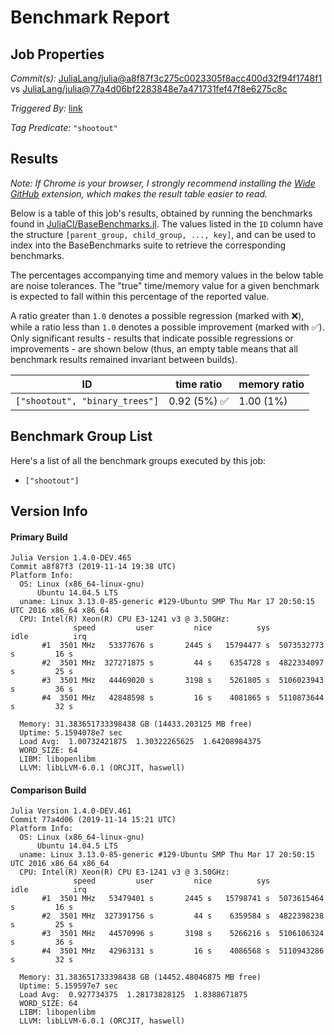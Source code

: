 # Benchmark Report

## Job Properties

*Commit(s):* [JuliaLang/julia@a8f87f3c275c0023305f8acc400d32f94f1748f1](https://github.com/JuliaLang/julia/commit/a8f87f3c275c0023305f8acc400d32f94f1748f1) vs [JuliaLang/julia@77a4d06bf2283848e7a471731fef47f8e6275c8c](https://github.com/JuliaLang/julia/commit/77a4d06bf2283848e7a471731fef47f8e6275c8c)

*Triggered By:* [link](https://github.com/JuliaLang/julia/pull/33717#issuecomment-554046003)

*Tag Predicate:* `"shootout"`

## Results

*Note: If Chrome is your browser, I strongly recommend installing the [Wide GitHub](https://chrome.google.com/webstore/detail/wide-github/kaalofacklcidaampbokdplbklpeldpj?hl=en)
extension, which makes the result table easier to read.*

Below is a table of this job's results, obtained by running the benchmarks found in
[JuliaCI/BaseBenchmarks.jl](https://github.com/JuliaCI/BaseBenchmarks.jl). The values
listed in the `ID` column have the structure `[parent_group, child_group, ..., key]`,
and can be used to index into the BaseBenchmarks suite to retrieve the corresponding
benchmarks.

The percentages accompanying time and memory values in the below table are noise tolerances. The "true"
time/memory value for a given benchmark is expected to fall within this percentage of the reported value.

A ratio greater than `1.0` denotes a possible regression (marked with :x:), while a ratio less
than `1.0` denotes a possible improvement (marked with :white_check_mark:). Only significant results - results
that indicate possible regressions or improvements - are shown below (thus, an empty table means that all
benchmark results remained invariant between builds).

| ID | time ratio | memory ratio |
|----|------------|--------------|
| `["shootout", "binary_trees"]` | 0.92 (5%) :white_check_mark: | 1.00 (1%)  |

## Benchmark Group List

Here's a list of all the benchmark groups executed by this job:

- `["shootout"]`

## Version Info

#### Primary Build

```
Julia Version 1.4.0-DEV.465
Commit a8f87f3 (2019-11-14 19:38 UTC)
Platform Info:
  OS: Linux (x86_64-linux-gnu)
      Ubuntu 14.04.5 LTS
  uname: Linux 3.13.0-85-generic #129-Ubuntu SMP Thu Mar 17 20:50:15 UTC 2016 x86_64 x86_64
  CPU: Intel(R) Xeon(R) CPU E3-1241 v3 @ 3.50GHz: 
              speed         user         nice          sys         idle          irq
       #1  3501 MHz   53377676 s       2445 s   15794477 s  5073532773 s         16 s
       #2  3501 MHz  327271875 s         44 s    6354728 s  4822334097 s         25 s
       #3  3501 MHz   44469020 s       3198 s    5261805 s  5106023943 s         36 s
       #4  3501 MHz   42848598 s         16 s    4081865 s  5110873644 s         32 s
       
  Memory: 31.383651733398438 GB (14433.203125 MB free)
  Uptime: 5.1594078e7 sec
  Load Avg:  1.00732421875  1.30322265625  1.64208984375
  WORD_SIZE: 64
  LIBM: libopenlibm
  LLVM: libLLVM-6.0.1 (ORCJIT, haswell)

```

#### Comparison Build

```
Julia Version 1.4.0-DEV.461
Commit 77a4d06 (2019-11-14 15:21 UTC)
Platform Info:
  OS: Linux (x86_64-linux-gnu)
      Ubuntu 14.04.5 LTS
  uname: Linux 3.13.0-85-generic #129-Ubuntu SMP Thu Mar 17 20:50:15 UTC 2016 x86_64 x86_64
  CPU: Intel(R) Xeon(R) CPU E3-1241 v3 @ 3.50GHz: 
              speed         user         nice          sys         idle          irq
       #1  3501 MHz   53479401 s       2445 s   15798741 s  5073615464 s         16 s
       #2  3501 MHz  327391756 s         44 s    6359584 s  4822398238 s         25 s
       #3  3501 MHz   44570996 s       3198 s    5266216 s  5106106324 s         36 s
       #4  3501 MHz   42963131 s         16 s    4086568 s  5110943286 s         32 s
       
  Memory: 31.383651733398438 GB (14452.48046875 MB free)
  Uptime: 5.159597e7 sec
  Load Avg:  0.927734375  1.28173828125  1.8388671875
  WORD_SIZE: 64
  LIBM: libopenlibm
  LLVM: libLLVM-6.0.1 (ORCJIT, haswell)

```
